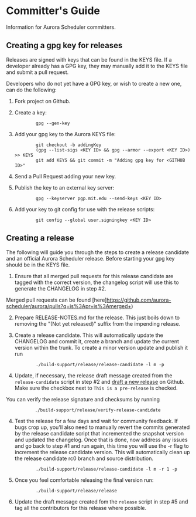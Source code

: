 Committer's Guide
=================

Information for Aurora Scheduler committers.

Creating a gpg key for releases
-------------------------------
Releases are signed with keys that can be found in the KEYS file.
If a developer already has a GPG key, they may manually add it to the
KEYS file and submit a pull request.

Developers who do not yet have a GPG key, or wish to create a new one,
can do the following:

1. Fork project on Github.

2. Create a key:

               gpg --gen-key

3. Add your gpg key to the Aurora KEYS file:

               git checkout -b addingKey
               (gpg --list-sigs <KEY ID> && gpg --armor --export <KEY ID>) >> KEYS
               git add KEYS && git commit -m "Adding gpg key for <GITHUB ID>"

4. Send a Pull Request adding your new key.

5. Publish the key to an external key server:

               gpg --keyserver pgp.mit.edu --send-keys <KEY ID>

6. Add your key to git config for use with the release scripts:

               git config --global user.signingkey <KEY ID>


Creating a release
------------------
The following will guide you through the steps to create a release candidate and an
official Aurora Scheduler release. Before starting your gpg key should be in the KEYS file.

1. Ensure that all merged pull requests for this release candidate are tagged with the correct version, the changelog script will use this to generate the CHANGELOG in step #2.

Merged pull requests can be found [here]https://github.com/aurora-scheduler/aurora/pulls?q=is%3Apr+is%3Amerged+)

2. Prepare RELEASE-NOTES.md for the release. This just boils down to removing the "(Not yet
released)" suffix from the impending release.

2. Create a release candidate. This will automatically update the CHANGELOG and commit it, create a
branch and update the current version within the trunk. To create a minor version update and publish
it run

               ./build-support/release/release-candidate -l m -p

3. Update, if necessary, the release draft message created from the `release-candidate` script in step #2 and
[draft a new release](https://github.com/aurora-scheduler/aurora/releases/new) on Github. Make sure the
checkbox next to `This is a pre-release` is checked.

You can verify the release signature and checksums by running

               ./build-support/release/verify-release-candidate

4. Test the release for a few days and wait for community feedback. If bugs crop up, you'll also need 
to manually revert the commits generated by the release candidate script that incremented the snapshot version and
updated the changelog. Once that is done, now address any issues and go back to step #1 and run
again, this time you will use the -r flag to increment the release candidate version. This will
automatically clean up the release candidate rc0 branch and source distribution.

               ./build-support/release/release-candidate -l m -r 1 -p

5. Once you feel comfortable releasing the final version run:

               ./build-support/release/release

6. Update the draft message created fom the `release` script in step #5 and tag all the contributors for this
release where possible.
